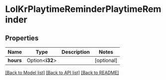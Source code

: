 # LolKrPlaytimeReminderPlaytimeReminder

## Properties

Name | Type | Description | Notes
------------ | ------------- | ------------- | -------------
**hours** | Option<**i32**> |  | [optional]

[[Back to Model list]](../README.md#documentation-for-models) [[Back to API list]](../README.md#documentation-for-api-endpoints) [[Back to README]](../README.md)


